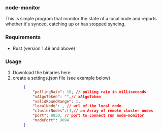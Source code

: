 ### node-monitor

This is simple program that monitor the state of a local node and reports whether it's synced, catching up or has stopped syncing.

### Requirements

-    Rust (version 1.49 and above)

### Usage

1. Download the binaries here
2. create a settings.json file (see example below)

```json
        {
            "pollingRate": 10, // polling rate in milliseconds
            "xAlgoToken": "",// xAlgoToken
            "validRoundRange": 1,
            "localNode": , // url of the local node
            "clusterNodes":[],// an Array of remote cluster nodes
            "port": 9030, // port to connect run node-monitor
            "nodePort": 9094
        }

```

